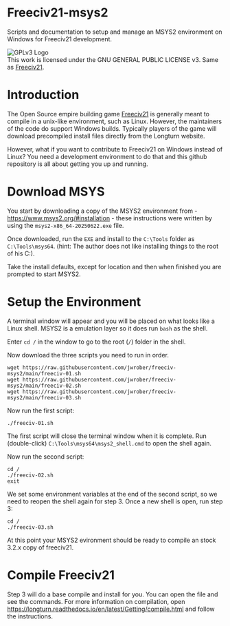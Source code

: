 # Freeciv21-msys2
Scripts and documentation to setup and manage an MSYS2 environment on Windows for Freeciv21 development.

![GPLv3 Logo](https://www.gnu.org/graphics/gplv3-127x51.png)<br />
This work is licensed under the GNU GENERAL PUBLIC LICENSE v3. Same as [Freeciv21](https://github.com/longturn/freeciv21 "Freeciv21 GitHub Repo").

# Introduction

The Open Source empire building game [Freeciv21](https://github.com/longturn/freeciv21) is generally meant to compile in a unix-like environment, such as Linux. However, the maintainers of the code do support Windows builds. Typically players of the game will download precompiled install files directly from the Longturn website.

However, what if you want to contribute to Freeciv21 on Windows instead of Linux?  You need a development environment to do that and this github repository is all about getting you up and running.

# Download MSYS
You start by downloading a copy of the MSYS2 environment from - https://www.msys2.org/#installation - these instructions were written by using the `msys2-x86_64-20250622.exe` file.

Once downloaded, run the `EXE` and install to the `C:\Tools` folder as `C:\Tools\msys64`. (hint: The author does not like installing things to the root of his C:\).

Take the install defaults, except for location and then when finished you are prompted to start MSYS2. 

# Setup the Environment

A terminal window will appear and you will be placed on what looks like a Linux shell. MSYS2 is a emulation layer so it does run `bash` as the shell.

Enter `cd /` in the window to go to the root (`/`) folder in the shell.

Now download the three scripts you need to run in order.

    wget https://raw.githubusercontent.com/jwrober/freeciv-msys2/main/freeciv-01.sh
    wget https://raw.githubusercontent.com/jwrober/freeciv-msys2/main/freeciv-02.sh
    wget https://raw.githubusercontent.com/jwrober/freeciv-msys2/main/freeciv-03.sh

Now run the first script:

    ./freeciv-01.sh

The first script will close the terminal window when it is complete. Run (double-click) `C:\Tools\msys64\msys2_shell.cmd` to open the shell again.

Now run the second script:

    cd /
    ./freeciv-02.sh
    exit

We set some environment variables at the end of the second script, so we need to reopen the shell again for step 3.  Once a new shell is open, run step 3:

    cd /
    ./freeciv-03.sh

At this point your MSYS2 evironment should be ready to compile an stock 3.2.x copy of freeciv21.

# Compile Freeciv21

Step 3 will do a base compile and install for you. You can open the file and see the commands. For more information on compilation, open https://longturn.readthedocs.io/en/latest/Getting/compile.html and follow the instructions.
